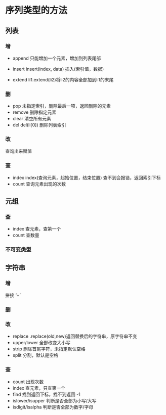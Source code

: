 # 序列类型的方法

## 列表

### 增

- append 只能增加一个元素，增加到列表尾部
- insert      insert(index, data)    插入(索引值，数据)

- extend     li1.extend(li2)将li2的内容全部加到li1的末尾

### 删

- pop 	未指定索引，删除最后一项，返回删除的元素
- remove   删除指定元素
- clear  清空所有元素
- del   del(li[0]) 删除列表索引

### 改

查询出来赋值

### 查

- index  index(查询元素，起始位置，结束位置) 查不到会报错，返回索引下标
- count  查询元素出现的次数



## 元组

### 查

- index 查元素，查第一个
- count  查数量

### 不可变类型



## 字符串

### 增

拼接 ‘+’

### 删

### 改

- replace    .replace(old,new)返回替换后的字符串，原字符串不变
- upper/lower   全部改变大小写
- strip   删除首尾字符，未指定默认空格
- split   分割，默认是空格

### 查

- count  出现次数
- index   查元素，只查第一个
- find   找到返回下标，找不到返回 -1
- islower/isupper      判断是否全部为小写/大写
- isdigit/isalpha    判断是否全部为数字/字母